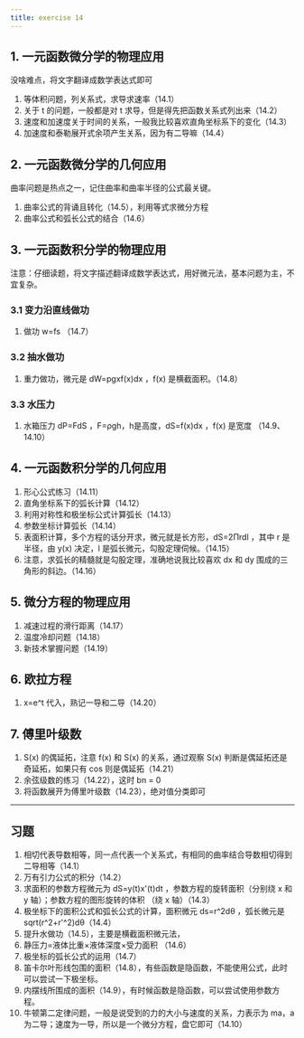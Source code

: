 ```yaml
---
title: exercise 14
---
```


## 1. 一元函数微分学的物理应用

没啥难点，将文字翻译成数学表达式即可

1. 等体积问题，列关系式，求导求速率（14.1）
2. 关于 t 的问题，一般都是对 t 求导，但是得先把函数关系式列出来（14.2）
3. 速度和加速度关于时间的关系，一般我比较喜欢直角坐标系下的变化（14.3）
4. 加速度和泰勒展开式余项产生关系，因为有二导嘛（14.4）

## 2. 一元函数微分学的几何应用

曲率问题是热点之一，记住曲率和曲率半径的公式最关键。

1. 曲率公式的背诵且转化（14.5），利用等式求微分方程
2. 曲率公式和弧长公式的结合（14.6）

## 3. 一元函数积分学的物理应用

注意：仔细读题，将文字描述翻译成数学表达式，用好微元法，基本问题为主，不宜复杂。

### 3.1 变力沿直线做功

1. 做功 w=fs （14.7）

### 3.2 抽水做功

1. 重力做功，微元是 dW=pgxf(x)dx ，f(x) 是横截面积。（14.8）

### 3.3 水压力

1. 水箱压力 dP=FdS ，F=ρgh，h是高度，dS=f(x)dx ，f(x) 是宽度 （14.9、14.10）

## 4. 一元函数积分学的几何应用

1. 形心公式练习（14.11）
2. 直角坐标系下的弧长计算（14.12）
3. 利用对称性和极坐标公式计算弧长（14.13）
4. 参数坐标计算弧长（14.14）
5. 表面积计算，多个方程的话分开求，微元就是长方形，dS=2Πrdl ，其中 r 是半径，由 y(x) 决定，l 是弧长微元，勾股定理伺候。（14.15）
6. 注意，求弧长的精髓就是勾股定理，准确地说我比较喜欢 dx 和 dy 围成的三角形的斜边。（14.16）

## 5. 微分方程的物理应用

1. 减速过程的滑行距离（14.17）
2. 温度冷却问题（14.18）
3. 新技术掌握问题（14.19）

## 6. 欧拉方程

1. x=e^t 代入，熟记一导和二导（14.20）

## 7. 傅里叶级数

1. S(x) 的偶延拓，注意 f(x) 和 S(x) 的关系，通过观察 S(x) 判断是偶延拓还是奇延拓，如果只有 cos 则是偶延拓（14.21）
2. 余弦级数的练习（14.22），这时 bn = 0
3. 将函数展开为傅里叶级数（14.23），绝对值分类即可 

---

## 习题

1. 相切代表导数相等，同一点代表一个关系式，有相同的曲率结合导数相切得到二导相等（14.1）
2. 万有引力公式的积分（14.2）
3. 求面积的参数方程微元为 dS=y(t)x'(t)dt ，参数方程的旋转面积（分别绕 x 和 y 轴）；参数方程的图形旋转的体积 （绕 x 轴）（14.3）
4. 极坐标下的面积公式和弧长公式的计算，面积微元 ds=r^2dθ ，弧长微元是 sqrt(r^2+r'^2)dθ（14.4）
5. 提升水做功（14.5），主要是横截面积微元法，
6. 静压力=液体比重×液体深度×受力面积 （14.6）
7. 极坐标的弧长公式的运用（14.7）
8. 笛卡尔叶形线包围的面积（14.8），有些函数是隐函数，不能使用公式，此时可以尝试一下极坐标。
9. 内摆线所围成的面积（14.9），有时候函数是隐函数，可以尝试使用参数方程。
10. 牛顿第二定律问题，一般是说受到的力的大小与速度的关系，力表示为 ma，a 为二导；速度为一导，所以是一个微分方程，盘它即可（14.10）